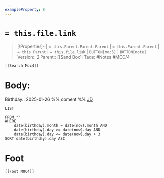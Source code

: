 ```yaml
---
exampleProperty: 8
---
```

# `= this.file.link`
>[!Properties]- | `= this.Parent.Parent.Parent` | `= this.Parent.Parent` | `= this.Parent` | `= this.file.link` | `BUTTON[moc5]` | `BUTTON[note]` 
>Version:: 2
>Parent:: [[Sand Box]]
>Tags: #Notes #MOC/4
```meta-bind-embed
[[Search Moc4]]
```
# Body:

Birthday:: 2025-01-26 %% coment %%
[JD](<file:///C:/JD>)

```dataview
LIST  

FROM ""
WHERE 
    date(birthday).month = date(now).month AND
    date(birthday).day >= date(now).day AND
    date(birthday).day <= date(now).day + 3
SORT date(birthday).day ASC

```
# Foot
```meta-bind-embed
[[Foot MOC4]]
```